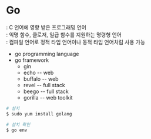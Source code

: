 # Go
: C 언어에 영향 받은 프로그래밍 언어    
: 익명 함수, 클로저, 일급 함수를 지원하는 명령형 언어         
: 컴파일 언어로 정적 타입 언어이나 동적 타입 언어처럼 사용 가능      


- go programming language
- go framework
    - gin
    - echo -- web
    - buffalo -- web
    - revel -- full stack
    - beego -- full stack
    - gorilla -- web toolkit


```bash
# 설치
$ sudo yum install golang

# 설치 확인
$ go env
```

